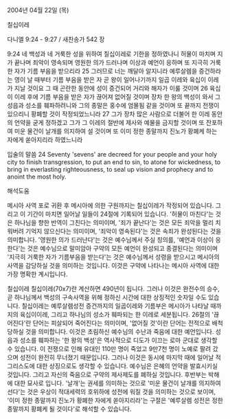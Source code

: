 2004년 04월 22일 (목)

칠십이레



다니엘 9:24 - 9:27 / 새찬송가 542 장


9:24 네 백성과 네 거룩한 성을 위하여 칠십이레로 기한을 정하였나니 허물이 마치며 지가 끝나며 죄악이 영속되며 영원한 의가 드러나며 이상과 예언이 응하며 또 지극히 거룩한 자가 기름 부음을 받으리라
25 그러므로 너는 깨달아 알지니라 예루살렘을 증건하라는 영이 날 때부터 기름 부음을 받은 자 곧 왕이 일어나기까지 일곱 이레와 육십이 이레가 지날 것이요 그 때 곤란한 동안에 성이 증건되어 거리와 해자가 이룰 것이며
26 육십이 이레 후에 기름 부음을 받은 자가 끊어져 없어질 것이며 장차 한 왕의 백성이 와서 그 성읍과 성소를 훼파하려니와 그의 종말은 홍수에 엄몰됨 같을 것이며 또 끝까지 전쟁이 있으리니 황폐할 것이 작정되었느니라
27 그가 장차 많은 사람으로 더불어 한 이레 동안의 언약을 굳게 정하겠고 그가 그 이레의 절반에 제사와 예물을 금지할 것이며 또 잔포하여 미운 물건이 날개를 의지하여 설 것이며 또 이미 정한 종말까지 진노가 황폐케 하는 자에게 쏟아지리라 하였느니라

입술의 말씀
24 Seventy 'sevens' are decreed for your people and your holy city to finish transgression, to put an end to sin, to atone for wickedness, to bring in everlasting righteousness, to seal up vision and prophecy and to anoint the most holy.

해석도움





메시아 사역
포로 귀환 후 메시아에 의한 구원까지는 칠십이레가 작정되어 있습니다.  그리고 이 기간이 마치면 일어날 일들이 24절에 기록되어 있습니다.  '허물이 마친다'는 것은 하나님을 향한 반역이 그친다는 의미이며, '죄가 끝난다'는 것은 모든 죄악을 멀리 치워버려 기억지 않으신다는 의미이며, '죄악이 영속된다'는 것은 속죄가 완성된다는 것을 의미합니다.  '영원한 의가 드러난다'는 것은 예수님께서 주실 칭의를, '예언과 이상이 응한다'는 것은 예수님으로 말미암아 구약의 모든 예언이 완성되고 종결된다는 의미이며 '지극히 거룩한 자가 기름부음을 받는다'는 것은 예수님께서 성령을 받으시고 메시아의 사역을 감당하실 것을 의미하는 것입니다.  이것은 구약에 나타나는 메시아 사역에 대한 가장 명확한 계시입니다.

칠십이레
칠십이레(70x7)란 계산하면 490년이 됩니다.  그러나 이것은 완전수의 승수, 곧 하나님께서 백성의 구속사역을 위해 정하신 시간에 대한 상징적인 숫자일 수도 있습니다.  칠십이레는 예루살렘성전 증건까지의 일곱이레와 기름부은 메시아가 나타날 때까지의 육십이이레, 그리고 하나님의 성소가 훼파되는 한 이레로 세분됩니다.  26절의 '끊어진다'란 단어는 피살되어 죽어진다는 의미이며, '없어질 것'이란 단어는 전적으로 배척 당하실 것을 의미합니다.  이것은 초림하신 예수님의 수난과 죽음에 대한 예언입니다.  성읍과 성소를 훼파하는 '한 왕의 백성'은 역사적으로 디도가 이끄는 로마 군대로 생각할 수 있습니다.  이 전쟁으로 인해 유대인 110만 명이 죽었고 9만7천 명이 노예로 팔려 갔으며 성전이 완전히 무너졌기 때문입니다.  그러나 이것은 동시에 마지막 때에 일어날 적그리스도에 대한 상징으로도 생각할 수 있습니다.  예수님은 은혜의 언약을 발효시키실 것입니다.  그리고 자신의 죽음으로 구약의 제사제도를 폐하실 것입니다.  후반부는 박해에 대한 묘사로 입니다.  '날개'는 권세를 의미하는 것으로 '미운 물건이 날개를 의지하여 선다'는 것은 우상이 적대세력의 호위하에 성전에 워질 것을 의미하는 것으로 보이며, '이미 정한 종말까지 진노가 황폐한 자에게 쏟아지리라'는 구절은 '예루살렘 성전은 정한 종말까지 황폐케 될 것이다'로 해석할 수 있습니다.